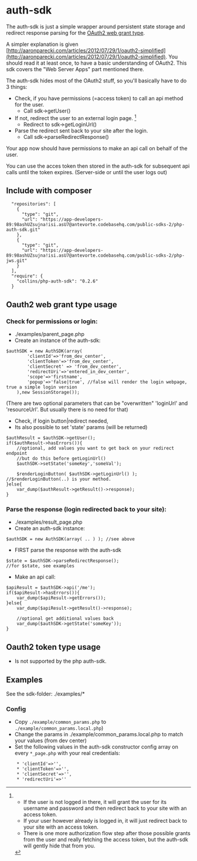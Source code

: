 # auth-sdk

The auth-sdk is just a simple wrapper around persistent state storage and redirect response parsing for the
[OAuth2 web grant type](http://tools.ietf.org/html/rfc6749#section-4.1).

A simpler explanation is given [http://aaronparecki.com/articles/2012/07/29/1/oauth2-simplified](http://aaronparecki.com/articles/2012/07/29/1/oauth2-simplified). 
You should read it at least once, to have a basic understanding of OAuth2. 
This sdk covers the "Web Server Apps" part mentioned there.

The auth-sdk hides most of the OAuth2 stuff, so you'll basically have to do 3 things:

* Check, if you have permissions (=access token) to call an api method for the user.
	* Call sdk->getUser()
* If not, redirect the user to an external login page. [^1]
	* Redirect to sdk->getLoginUrl()
* Parse the redirect sent back to your site after the login.
	* Call sdk->parseRedirectResponse()

Your app now should have permissions to make an api call on behalf of the user.

You can use the acces token then stored in the auth-sdk for subsequent api calls until the token expires.
(Server-side or until the user logs out)

## Include with composer

```
  "repositories": [
    {
      "type": "git",
      "url": "https://app-developers-89:98ashUZsujna!isi.asU7@antevorte.codebasehq.com/public-sdks-2/php-auth-sdk.git"
    },
    {
      "type": "git",
      "url": "https://app-developers-89:98ashUZsujna!isi.asU7@antevorte.codebasehq.com/public-sdks-2/php-jws.git"
    }
  ],
  "require": {
    "collins/php-auth-sdk": "0.2.6"
  }
```

## Oauth2 web grant type usage

### Check for permissions or login:

* ./examples/parent_page.php
* Create an instance of the auth-sdk:

```
$authSDK = new AuthSDK(array(
		'clientId'=>'from_dev_center',
		'clientToken'=>'from_dev_center',
		'clientSecret' => 'from_dev_center',
		'redirectUri'=>'entered_in_dev_center',
		'scope'=>'firstname',
		'popup'=>'false|true', //false will render the login webpage, true a simple login version
	),new SessionStorage());
```

(There are two optional parameters that can be "overwritten" 'loginUrl' and 'resourceUrl'. But usually there is no need
for that)

* Check, if login button|redirect needed,
* Its also possible to set 'state' params (will be returned)

```
$authResult = $authSDK->getUser();
if($authResult->hasErrors()){
	//optional, add values you want to get back on your redirect endpoint
	//but do this before getLoginUrl()
	$authSDK->setState('someKey','someVal');

	$renderLoginButton( $authSDK->getLoginUrl() ); //$renderLoginButton(..) is your method.
}else{
	var_dump($authResult->getResult()->response);
}
```

### Parse the response (login redirected back to your site):

* ./examples/result_page.php
* Create an auth-sdk instance:

```
$authSDK = new AuthSDK(array( .. ) ); //see above
```

* FIRST parse the response with the auth-sdk

```
$state = $authSDK->parseRedirectResponse();
//for $state, see examples
```

* Make an api call:

```
$apiResult = $authSDK->api('/me');
if($apiResult->hasErrors()){
	var_dump($apiResult->getErrors());
}else{
	var_dump($apiResult->getResult()->response);

	//optional get additional values back
	var_dump($authSDK->getState('someKey'));
}
```

## Oauth2 token type usage

* Is not supported by the php auth-sdk.

## Examples

See the sdk-folder:  ./examples/*

### Config

* Copy `./example/common_params.php` to `./example/common_params.local.php`)
* Change the params in ./example/common_params.local.php to match your values (from dev center)
* Set the following values in the auth-sdk constructor config array on every `*_page.php` with your real credentials:
```
	* 'clientId'=>'',
	* 'clientToken'=>'',
	* 'clientSecret'=>'',
	* 'redirectUri'=>''
```
[^1]:* If the user is not logged in there, it will grant the user for its username and password and then redirect back to your site with an access token.
	* If your user however already is logged in, it will just redirect back to your site with an access token.
	* There is one more authorization flow step after those possible grants from the user and really fetching the access token, but the auth-sdk will gently hide that from you.